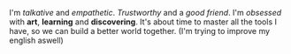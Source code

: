 I'm _talkative_ and _empathetic_. _Trustworthy_ and a _good friend_. I'm _obsessed_ with **art**, **learning** and **discovering**. It's about time to master all the tools I have, so we can build a better world together. (I'm trying to improve my english aswell)

